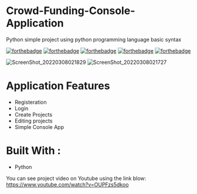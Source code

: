 # Crowd-Funding-Console-Application
Python simple project using python programming language basic syntax

[![forthebadge](https://forthebadge.com/images/badges/built-with-love.svg)](https://forthebadge.com)
[![forthebadge](https://forthebadge.com/images/badges/made-with-python.svg)](https://forthebadge.com)
[![forthebadge](https://forthebadge.com/images/badges/uses-git.svg)](https://forthebadge.com)
[![forthebadge](https://forthebadge.com/images/badges/powered-by-coffee.svg)](https://forthebadge.com)
[![forthebadge](https://forthebadge.com/images/badges/0-percent-optimized.svg)](https://forthebadge.com)

![ScreenShot_20220308021829](https://user-images.githubusercontent.com/26310663/157143418-1a10ad0c-f5ab-4804-ba8f-000fa02e7fc0.png)
![ScreenShot_20220308021727](https://user-images.githubusercontent.com/26310663/157143427-150c090b-cfc2-4ec4-9cbf-32c7683c7c2e.png)


# Application Features
* Registeration 
* Login
* Create Projects
* Editing projects
* Simple Console App

# Built With :
* Python

You can see project video on Youtube using the link blow:
https://www.youtube.com/watch?v=OUPFzs5dkoo
